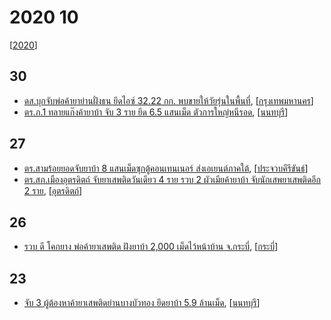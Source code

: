 # 2020 10

[[2020]]

## 30

- [ดส.บุกจับพ่อค้ายาย่านฝั่งธน ยึดไอซ์ 32.22 กก. พบขายให้วัยรุ่นในพื้นที่](https://www.thairath.co.th/news/crime/1965214), [[กรุงเทพมหานคร]]
- [ตร.ภ.1 ทลายแก๊งค้ายาบ้า จับ 3 ราย ยึด 6.5 แสนเม็ด ตัวการใหญ่หนีรอด](https://www.thairath.co.th/news/crime/1966194), [[นนทบุรี]]

## 27

- [ตร.สามร้อยยอดจับยาบ้า 8 แสนเม็ดซุกตู้คอนเทนเนอร์ ส่งเอเยนต์ภาคใต้](https://mgronline.com/local/detail/9630000111491), [[ประจวบคีรีขันธ์]]
- [ตร.สภ.เมืองอุตรดิตถ์ จับยาเสพติดวันเดียว 4 ราย รวบ 2 ผัวเมียค้ายาบ้า จับนักเสพยาเสพติดอีก 2 ราย](https://www.chiangmainews.co.th/page/archives/1490103/), [[อุตรดิตถ์]]

## 26

- [รวบ ดี โคกยาง พ่อค้ายาเสพติด ฝังยาบ้า 2,000 เม็ดไว้หน้าบ้าน จ.กระบี่](https://news.ch7.com/detail/445606), [[กระบี่]]

## 23

- [จับ 3 ผู้ต้องหาค้ายาเสพติดย่านบางบัวทอง ยึดยาบ้า 5.9 ล้านเม็ด](https://news.thaipbs.or.th/content/297685), [[นนทบุรี]]

[//begin]: # "Autogenerated link references for markdown compatibility"
[2020]: 2020 "2020"
[กรุงเทพมหานคร]: กรุงเทพมหานคร "กรุงเทพมหานคร"
[นนทบุรี]: นนทบุรี "นนทบุรี"
[ประจวบคีรีขันธ์]: ประจวบคีรีขันธ์ "ประจวบคีรีขันธ์"
[อุตรดิตถ์]: อุตรดิตถ์ "อุตรดิตถ์"
[กระบี่]: กระบี่ "กระบี่"
[//end]: # "Autogenerated link references"
